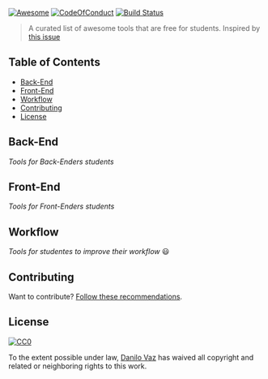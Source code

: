
[![Awesome](https://cdn.rawgit.com/sindresorhus/awesome/d7305f38d29fed78fa85652e3a63e154dd8e8829/media/badge.svg)](https://github.com/sindresorhus/awesome)
[![CodeOfConduct](https://img.shields.io/badge/code%20of%20conduct-1.3.0-ff69b4.svg)](http://contributor-covenant.org/version/1/3/0/)
[![Build Status](https://travis-ci.org/danilovaz/tools-for-students.svg?branch=master)](https://travis-ci.org/danilovaz/tools-for-students)

> A curated list of awesome tools that are free for students.
Inspired by [this issue](https://github.com/frontendbr/forum/issues/159)

## Table of Contents
* [Back-End](#back-end)
* [Front-End](#front-end)
* [Workflow](#workflow)
* [Contributing](#contributing)
* [License](#license)

## Back-End
*Tools for Back-Enders students*


## Front-End
*Tools for Front-Enders students*

## Workflow
*Tools for studentes to improve their workflow* :smiley:

## Contributing
Want to contribute? [Follow these recommendations](https://github.com/danilovaz/tools-for-students/blob/master/CONTRIBUTING.md).

## License

[![CC0](https://licensebuttons.net/p/zero/1.0/88x31.png)](http://creativecommons.org/publicdomain/zero/1.0/)

To the extent possible under law, [Danilo Vaz](https://github.com/danilovaz) has waived all copyright and related or neighboring rights to this work.
